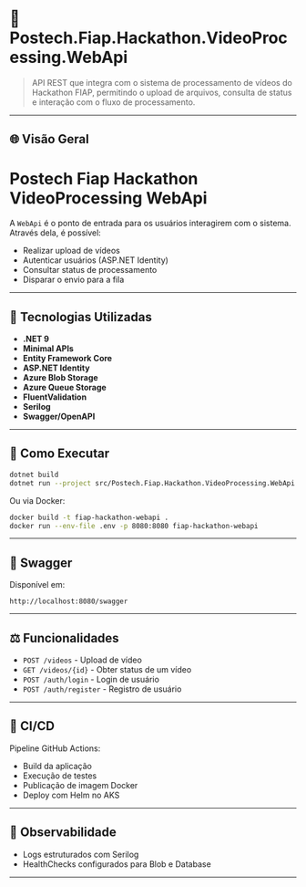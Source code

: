 # 🚀 Postech.Fiap.Hackathon.VideoProcessing.WebApi

> API REST que integra com o sistema de processamento de vídeos do Hackathon FIAP, permitindo o upload de arquivos, consulta de status e interação com o fluxo de processamento.

---

## 🌐 Visão Geral

# Postech Fiap Hackathon VideoProcessing WebApi
A `WebApi` é o ponto de entrada para os usuários interagirem com o sistema. Através dela, é possível:

- Realizar upload de vídeos
- Autenticar usuários (ASP.NET Identity)
- Consultar status de processamento
- Disparar o envio para a fila

---

## 🧱 Tecnologias Utilizadas

- **.NET 9**
- **Minimal APIs**
- **Entity Framework Core**
- **ASP.NET Identity**
- **Azure Blob Storage**
- **Azure Queue Storage**
- **FluentValidation**
- **Serilog**
- **Swagger/OpenAPI**

---

## 🚀 Como Executar

```bash
dotnet build
dotnet run --project src/Postech.Fiap.Hackathon.VideoProcessing.WebApi
```

Ou via Docker:

```bash
docker build -t fiap-hackathon-webapi .
docker run --env-file .env -p 8080:8080 fiap-hackathon-webapi
```

---

## 📃 Swagger

Disponível em:

```
http://localhost:8080/swagger
```

---

## ⚖️ Funcionalidades

- `POST /videos` - Upload de vídeo
- `GET /videos/{id}` - Obter status de um vídeo
- `POST /auth/login` - Login de usuário
- `POST /auth/register` - Registro de usuário

---

## 📆 CI/CD

Pipeline GitHub Actions:
- Build da aplicação
- Execução de testes
- Publicação de imagem Docker
- Deploy com Helm no AKS

---

## 📍 Observabilidade

- Logs estruturados com Serilog
- HealthChecks configurados para Blob e Database

---
